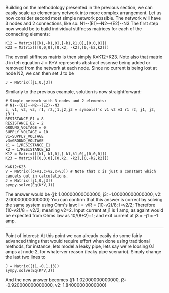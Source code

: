 Building on the methodology presented in the previous section, we can easily scale up elementary network
into more complex arrangement.
Let us now consider second most simple network possible.
The network will have 3 nodes and 2 connections, like so:
N1--(E1)--N2--(E2)--N3
The first step now would be to build individual stiffness matrices for each of the connecting elements:
```
K12 = Matrix([[k1,-k1,0],[-k1,k1,0],[0,0,0]])
K23 = Matrix([[0,0,0],[0,k2, -k2],[0,-k2,k2]])
```
The overall stiffness matrix is then simply K=K12+K23.
Note also that matrix J in teh equation J = K*V represents abstract essense being added or removed 
from the network at each node. Since no current is being lost at node N2, we can then set J to be
```
J = Matrix([j1,0,j3])
```
Similarly to the previous example, solution is now straightforward:
```
# Simple network with 3 nodes and 2 elements:
# N1--(E1)--N2--(E2)--N3
c, v1, v2, v3, r1, r2,j1,j2,j3 = symbols('c v1 v2 v3 r1 r2, j1, j2, j3')
RESISTANCE_E1 = 8
RESISTANCE_E2 = 2
GROUND_VOLTAGE = 0
SUPPLY_VOLTAGE = 10
v1=SUPPLY_VOLTAGE
v3=GROUND_VOLTAGE
k1 = 1/RESISTANCE_E1
k2 = 1/RESISTANCE_E2
K12 = Matrix([[k1,-k1,0],[-k1,k1,0],[0,0,0]])
K23 = Matrix([[0,0,0],[0,k2, -k2],[0,-k2,k2]])

K=K12+K23
V = Matrix([c+v1,c+v2,c+v3]) # Note that c is just a constant which cancels out in calculations.
J = Matrix([j1,0,j3])
sympy.solve(Eq(K*V,J))
```
The answer would be 
{j1: 1.00000000000000, j3: -1.00000000000000, v2: 2.00000000000000}
You can confirm that this answer is correct by solving the same system using Ohm's law:
I = v/R = (10-v2)/8;
I=v2/2;
Therefore (10-v2)/8 = v2/2; meaning v2=2.
Input current at j1 is 1 amp; as againt would be expected from Ohms law as 10/(8+2)=1; 
and exit current at j3 = -j1 = -1 amp.

---------------------------------
Point of interest: 
At this point we can already easily do some fairly advanced things that would require effort 
when done using traditional methods, for instance, lets model a leaky pipe, lets say we're 
loosing 0.1 amps at node 2, for whaterver reason (leaky pipe scenario).
Simply change the last two lines to
```
J = Matrix([j1,-0.1,j3])
sympy.solve(Eq(K*V,J))
```
And the new answer becomes
{j1: 1.02000000000000, j3: -0.920000000000000, v2: 1.84000000000000}

